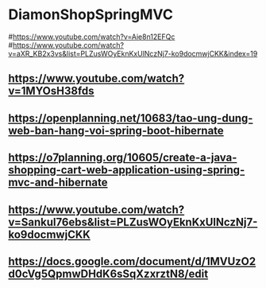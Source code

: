 # DiamonShopSpringMVC
#https://www.youtube.com/watch?v=Aie8n12EFQc
#https://www.youtube.com/watch?v=aXR_KB2x3vs&list=PLZusWOyEknKxUlNczNj7-ko9docmwjCKK&index=19
## https://www.youtube.com/watch?v=1MYOsH38fds
## https://openplanning.net/10683/tao-ung-dung-web-ban-hang-voi-spring-boot-hibernate
## https://o7planning.org/10605/create-a-java-shopping-cart-web-application-using-spring-mvc-and-hibernate
## https://www.youtube.com/watch?v=Sankul76ebs&list=PLZusWOyEknKxUlNczNj7-ko9docmwjCKK
## https://docs.google.com/document/d/1MVUzO2d0cVg5QpmwDHdK6sSqXzxrztN8/edit
